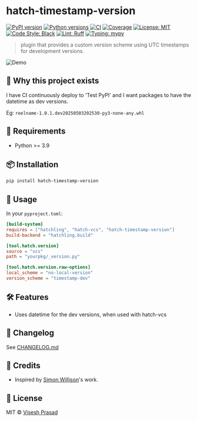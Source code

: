 # hatch-timestamp-version

[![PyPI version](https://img.shields.io/pypi/v/hatch-timestamp-version.svg)](https://pypi.org/project/hatch-timestamp-version/)
[![Python versions](https://img.shields.io/pypi/pyversions/hatch-timestamp-version.svg?logo=python&logoColor=white)](https://pypi.org/project/hatch-timestamp-version/)
[![CI](https://github.com/viseshrp/hatch-timestamp-version/actions/workflows/main.yml/badge.svg)](https://github.com/viseshrp/hatch-timestamp-version/actions/workflows/main.yml)
[![Coverage](https://codecov.io/gh/viseshrp/hatch-timestamp-version/branch/main/graph/badge.svg)](https://codecov.io/gh/viseshrp/hatch-timestamp-version)
[![License: MIT](https://img.shields.io/github/license/viseshrp/hatch-timestamp-version)](https://github.com/viseshrp/hatch-timestamp-version/blob/main/LICENSE)
[![Code Style: Black](https://img.shields.io/badge/code%20style-black-000000.svg)](https://black.readthedocs.io/en/stable/)
[![Lint: Ruff](https://img.shields.io/badge/lint-ruff-000000.svg)](https://docs.astral.sh/ruff/)
[![Typing: mypy](https://img.shields.io/badge/typing-checked-blue.svg)](https://mypy.readthedocs.io/en/stable/)

> plugin that provides a custom version scheme using UTC timestamps for development versions.

![Demo](https://raw.githubusercontent.com/viseshrp/hatch-timestamp-version/main/demo.gif)

## 🚀 Why this project exists

I have CI continuously deploy to 'Test PyPI' and I want packages to have the datetime as
dev versions.

Eg: ``reelname-1.0.1.dev20250503202530-py3-none-any.whl``

## 📐 Requirements

* Python >= 3.9

## 📦 Installation

```bash
pip install hatch-timestamp-version
```

## 🧪 Usage

In your ``pyproject.toml``:
```toml
[build-system]
requires = ["hatchling", "hatch-vcs", "hatch-timestamp-version"]
build-backend = "hatchling.build"

[tool.hatch.version]
source = "vcs"
path = "yourpkg/_version.py"

[tool.hatch.version.raw-options]
local_scheme = "no-local-version"
version_scheme = "timestamp-dev"
```

## 🛠️ Features

* Uses datetime for the dev versions, when used with hatch-vcs

## 🧾 Changelog

See [CHANGELOG.md](https://github.com/viseshrp/hatch-timestamp-version/blob/main/CHANGELOG.md)

## 🙏 Credits

* Inspired by [Simon Willison](https://github.com/simonw)'s work.

## 📄 License

MIT © [Visesh Prasad](https://github.com/viseshrp)
